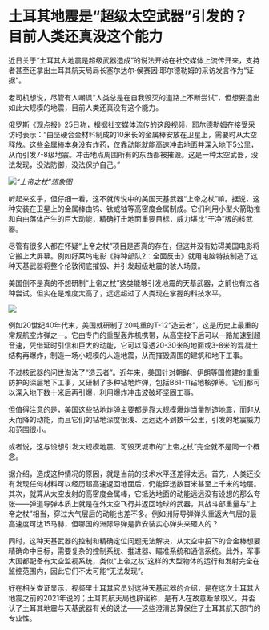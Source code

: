 # 土耳其地震是“超级太空武器”引发的？目前人类还真没这个能力

近日关于“土耳其大地震是超级武器造成”的说法开始在社交媒体上流传开来，支持者甚至还拿出土耳其航天局局长塞尔达尔·侯赛因·耶尔德勒姆的采访发言作为“证据”。

老司机想说，尽管有人嘲讽“人类总是在自我毁灭的道路上不断尝试”，但想要造出如此大规模的地震，目前人类还真没有这个能力。

俄罗斯《观点报》25日称，根据社交媒体流传的这段视频，耶尔德勒姆在接受采访时表示：“由坚硬合金材料制成的10米长的金属棒安放在卫星上，需要时从太空释放。这些金属棒本身没有炸药，仅靠动能就能高速冲击地面并深入地下5公里，从而引发7-8级地震。冲击地点周围所有的东西都被摧毁。这是一种太空武器，没法发现，没法防御，没法保护自己。”

![](https://inews.gtimg.com/om_bt/Oc5CqJToZQx9m1_c7FSegpTRKXqGvCopuiYy_mfs_V8ecAA/1000)_“上帝之杖”想象图_

听起来玄乎，但仔细一看，这不就传说中的美国天基武器“上帝之杖”嘛。据说，这种安装在卫星上的金属棒由钨、钛或铀等高密度金属制成。它们利用小型火箭助推和自由落体产生的巨大动能，精确打击地面重要目标，威力堪比“干净”版的核武器。

尽管有很多人都在怀疑“上帝之杖”项目是否真的存在，但这并没有妨碍美国电影将它搬上大屏幕。例如好莱坞电影《特种部队2：全面反击》就用电脑特技制造了这种天基武器将整个伦敦彻底摧毁、并引发超级地震的骇人场景。

美国倒不是真的不想研制“上帝之杖”这类能够引发地震的天基武器，之前也有过各种尝试。但实在是难度太高了，远远超过了人类现在掌握的科技水平。

![](https://inews.gtimg.com/om_bt/OmSnUiFm9ITlUD370gxJOX_ZrDyRIZhwKmUngPjYur2ZgAA/1000)

例如20世纪40年代末，美国就研制了20吨重的T-12“造云者”，这是历史上最重的常规航空炸弹之一。它由专门的重型轰炸机携带，从高空投下后可以一路加速到超音速，凭借延时引信和巨大的动能，它可以穿透20-30米的地面或3-8米的混凝土结构再爆炸，制造一场小规模的人造地震，从而摧毁周围的建筑和地下工事。

不过核武器的问世淘汰了“造云者”。近年来，美国针对朝鲜、伊朗等国修建的重重防护的深层地下工事，又研制了多种钻地炸弹，包括B61-11钻地核弹等。它们都可以深入地下数十米后再引爆，利用爆炸冲击波破坏坚固工事。

但值得注意的是，美国这些钻地炸弹主要都是靠大规模爆炸当量制造地震，而非从天而降的动能，而且它们的钻地深度很浅、远远达不到数千公里，引发的地震威力和范围很小。

或者说，这与设想引发大规模地震、可毁灭城市的“上帝之杖”完全就不是同一个概念。

据介绍，造成这种情况的原因，就是当前的技术水平还差得太远。首先，人类还没有发现任何材料可以经历超高速返回地面后，仍能穿透数百米甚至上千米的地层。其次，就算从太空发射的高密度金属棒，它抵达地面的动能远远没有设想的那么夸张——弹道导弹本质上就是在外太空飞行并返回地球的武器，其战斗部重量与“上帝之杖”相当，穿过大气层后的动能也差不多。例如洲际导弹弹头重返大气层的最高速度可达15马赫，但哪国的洲际导弹是靠安装实心弹头来砸人的？

同时，这种天基武器的控制和精确定位问题无法解决，从太空中投下的合金棒想要精确命中目标，需要复杂的控制系统、推进器、瞄准系统和通信系统。此外，军事大国都配备有太空监视系统，类似“上帝之杖”这样的大型物体的运行和发射完全在监控范围内，因此它们不太可能“无法发现”。

好在相关查证显示，视频里土耳其官员对这种天基武器的介绍，是在这次土耳其大地震之前的2021年说的；土耳其航天局也辟谣称，是有人在故意断章取义，并否认了土耳其地震与天基武器有关的说法——这些澄清总算保住了土耳其航天部门的专业性。


